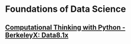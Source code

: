 # Foundations of Data Science

## [Computational Thinking with Python - BerkeleyX: Data8.1x](./CompThinkWPython-Data8.1x/README.md)

## 